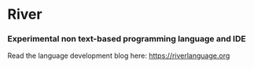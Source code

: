 # River
### Experimental non text-based programming language and IDE

Read the language development blog here: https://riverlanguage.org
